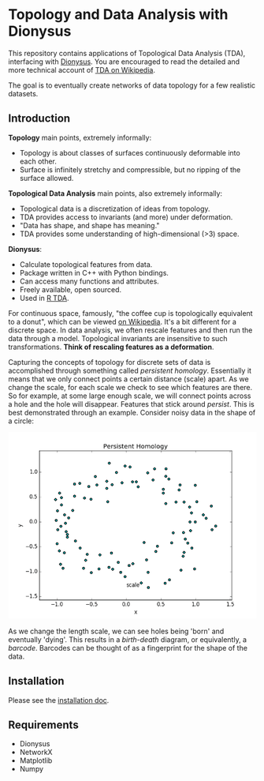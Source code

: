# Topology and Data Analysis with Dionysus

This repository contains applications of Topological Data Analysis (TDA),
interfacing with [Dionysus](http://www.mrzv.org/software/dionysus/).
You are encouraged to read the detailed and more technical account of
[TDA on Wikipedia](https://en.wikipedia.org/wiki/Topological_data_analysis).

The goal is to eventually create networks of data topology for a few realistic
datasets.

## Introduction

**Topology** main points, extremely informally:
* Topology is about classes of surfaces continuously deformable into each other.
* Surface is infinitely stretchy and compressible, but no ripping of the surface allowed.

**Topological Data Analysis** main points, also extremely informally:
* Topological data is a discretization of ideas from topology.
* TDA provides access to invariants (and more) under deformation.
* "Data has shape, and shape has meaning."
* TDA provides some understanding of high-dimensional (>3) space.

**Dionysus**:
* Calculate topological features from data.
* Package written in C++ with Python bindings.
* Can access many functions and attributes.
* Freely available, open sourced.
* Used in [R TDA](https://cran.r-project.org/web/packages/TDA/index.html).

For continuous space, famously, "the coffee cup is topologically equivalent to
a donut", which can be viewed
[on Wikipedia](https://upload.wikimedia.org/wikipedia/commons/2/26/Mug_and_Torus_morph.gif).  It's a bit different for a discrete space.
In data analysis, we often rescale features and then run the data through
a model.  Topological invariants are
insensitive to such transformations.  **Think of rescaling features as a
deformation**.

Capturing the concepts of topology for discrete sets of data is
accomplished through something called *persistent homology*.  Essentially it
means that we only connect points a certain distance (scale) apart.  As we
change the scale, for each scale we check to see which features are there.  So
for example, at some large enough scale, we will connect points across a hole
and the hole will disappear. Features that stick around *persist*. This is best
demonstrated through an example.  Consider noisy data in the shape of a circle:

![cycle persistence](images/animated_persistence.gif)

As we change the length scale, we can see holes being 'born' and eventually
'dying'.  This results in a *birth-death* diagram, or equivalently, a
*barcode*.  Barcodes can be thought of as a fingerprint for the shape of the
data.

## Installation

Please see the [installation doc](docs/Installation.md).

## Requirements

* Dionysus
* NetworkX
* Matplotlib
* Numpy
